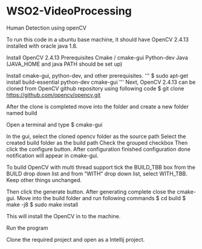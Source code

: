 # WSO2-VideoProcessing
Human Detection using openCV

To run this code in a ubuntu base machine, it should have OpenCV 2.4.13 installed with oracle java 1.8.

Install  OpenCV 2.4.13
Prerequisites 
Cmake / cmake-gui
Python-dev
Java (JAVA_HOME and java PATH should be set up) 

Install cmake-gui, python-dev, and other prerequisites.
'''
$ sudo apt-get install build-essential python-dev cmake-gui 
'''
Next, OpenCV 2.4.13 can be cloned from OpenCV github repository using following code
 $ git clone https://github.com/opencv/opencv.git

After the clone is completed move into the folder and create a new folder named build

Open a terminal and  type
$ cmake-gui 
 
In the gui, select the cloned opencv folder as the source path
Select the created build folder as the build path
Check the grouped checkbox
Then click the configure button.
After configuration finished configuration done notification will appear in cmake-gui. 

To build OpenCV with multi thread support tick the BUILD_TBB box from the BUILD drop down list and from “WITH” drop down list, select WITH_TBB. Keep other things unchanged.

Then click the generate button.
After generating complete close the cmake-gui.
Move into the build folder and run following commands
$ cd build
$ make -j8
$ sudo make install

This will install the OpenCV in to the machine.

Run the program

Clone the required project and open as a Intellij project.
